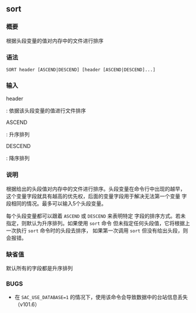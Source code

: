 ## sort 

### 概要

根据头段变量的值对内存中的文件进行排序

### 语法

``` {.bash}
SORT header [ASCEND|DESCEND] [header [ASCEND|DESCEND]...]
```

### 输入

header

:   依据该头段变量的值进行文件排序

ASCEND

:   升序排列

DESCEND

:   降序排列

### 说明

根据给出的头段值对内存中的文件进行排序。头段变量在命令行中出现的越早，
这个变量字段就具有越高的优先权，后面的变量字段用于解决无法第一个变量
字段相同的情况。最多可以输入5个头段变量。

每个头段变量都可以跟着 `ASCEND` 或 `DESCEND` 来表明特定
字段的排序方式。若未指定，则默认为升序排列。如果使用 `sort` 命令
但未指定任何头段值，它将根据上一次执行 `sort` 命令时的头段去排序，
如果第一次调用 `sort` 但没有给出头段，则会报错。

### 缺省值

默认所有的字段都是升序排列

### BUGS

-   在 `SAC_USE_DATABASE=1`
    的情况下，使用该命令会导致数据中的台站信息丢失（v101.6）



